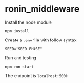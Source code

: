 # ronin_middleware

Install the node module

    npm install

Create a `.env` file with follow syntax

    SEED="SEED PHASE"

Run and testing

    npm run start

The endpoint is `localhost:5000`